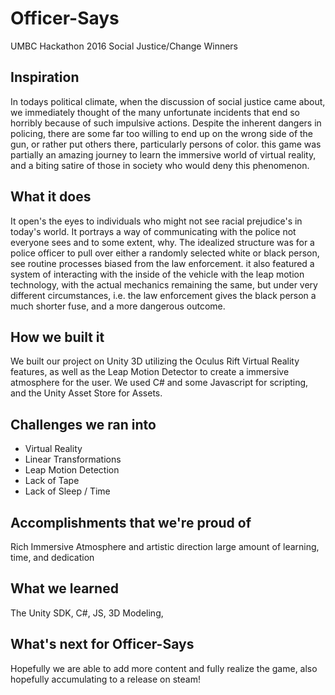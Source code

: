 # Officer-Says
UMBC Hackathon 2016 Social Justice/Change Winners

## Inspiration

In todays political climate, when the discussion of social justice came about, we immediately thought of the many unfortunate incidents that end so horribly because of such impulsive actions. Despite the inherent dangers in policing, there are some far too willing to end up on the wrong side of the gun, or rather put others there, particularly persons of color. this game was partially an amazing journey to learn the immersive world of virtual reality, and a biting satire of those in society who would deny this phenomenon.

## What it does

It open's the eyes to individuals who might not see racial prejudice's in today's world. It portrays a way of communicating with the police not everyone sees and to some extent, why. The idealized structure was for a police officer to pull over either a randomly selected white or black person, see routine processes biased from the law enforcement. it also featured a system of interacting with the inside of the vehicle with the leap motion technology, with the actual mechanics remaining the same, but under very different circumstances, i.e. the law enforcement gives the black person a much shorter fuse, and a more dangerous outcome.

## How we built it

We built our project on Unity 3D utilizing the Oculus Rift Virtual Reality features, as well as the Leap Motion Detector to create a immersive atmosphere for the user. We used C# and some Javascript for scripting, and the Unity Asset Store for Assets. 

## Challenges we ran into

 * Virtual Reality
 * Linear Transformations
 * Leap Motion Detection
 * Lack of Tape
 * Lack of Sleep / Time

## Accomplishments that we're proud of

Rich Immersive Atmosphere and artistic direction
large amount of learning, time, and dedication

## What we learned

The Unity SDK, C#, JS, 3D Modeling, 

## What's next for Officer-Says

Hopefully we are able to add more content and fully realize the game, also hopefully accumulating to a release on steam!
